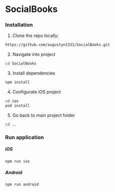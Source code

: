 # SocialBooks

### Installation

1. Clone the repo locally:

```sh
https://github.com/augustyn1331/SocialBooks.git
```

2. Navigate into project
```sh
cd SocialBooks
```

3. Install dependencies
```sh
npm install
```

4. Configurate iOS project
```sh
cd ios
pod install
```

5. Go back to main project folder
```sh
cd ..
```

### Run application

##### iOS #####
```sh
npm run ios
```

##### Android #####

```sh
npm run android
```
